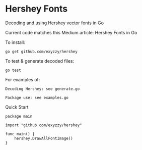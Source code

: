 # Hershey Fonts

Decoding and using Hershey vector fonts in Go

Current code matches this Medium article: Hershey Fonts in Go

To install:

    go get github.com/exyzzy/hershey

To test & generate decoded files:

    go test

For examples of:

    Decoding Hershey: see generate.go

    Package use: see examples.go

Quick Start

    package main

    import "github.com/exyzzy/hershey"

    func main() {
        hershey.DrawAllFontImage()
    }

